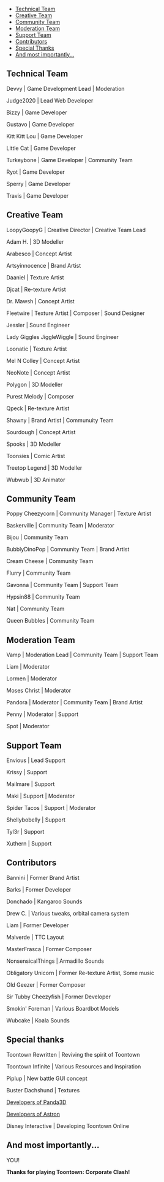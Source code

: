 * [Technical Team](#technical-team)
* [Creative Team](#creative-team)
* [Community Team](#community-team)
* [Moderation Team](#moderation-team)
* [Support Team](#support-team)
* [Contributors](#contributors)
* [Special Thanks](#special-thanks)
* [And most importantly...](#and-most-importantly)

## <a name="technical-team"></a>Technical Team

Devvy | Game Development Lead | Moderation

Judge2020 | Lead Web Developer

Bizzy | Game Developer

Gustavo | Game Developer

Kitt Kitt Lou | Game Developer

Little Cat | Game Developer

Turkeybone | Game Developer | Community Team

Ryot | Game Developer

Sperry | Game Developer

Travis | Game Developer



## <a name="creative-team"></a>Creative Team

LoopyGoopyG | Creative Director | Creative Team Lead

Adam H. | 3D Modeller

Arabesco | Concept Artist

Artsyinnocence | Brand Artist

Daaniel | Texture Artist

Djcat | Re-texture Artist

Dr. Mawsh | Concept Artist

Fleetwire | Texture Artist | Composer | Sound Designer

Jessler | Sound Engineer

Lady Giggles JiggleWiggle | Sound Engineer

Loonatic | Texture Artist

Mel N Colley | Concept Artist

NeoNote | Concept Artist

Polygon | 3D Modeller

Purest Melody | Composer

Qpeck | Re-texture Artist

Shawny | Brand Artist | Communuity Team

Sourdough | Concept Artist

Spooks | 3D Modeller

Toonsies | Comic Artist

Treetop Legend | 3D Modeller

Wubwub | 3D Animator



## <a name="community-team"></a>Community Team

Poppy Cheezycorn | Community Manager | Texture Artist

Baskerville | Community Team | Moderator

Bijou | Community Team

BubblyDinoPop | Community Team | Brand Artist

Cream Cheese | Community Team

Flurry | Community Team

Gavonna | Community Team | Support Team

Hypsin88 | Community Team

Nat | Community Team

Queen Bubbles | Community Team




## <a name="moderation-team"></a>Moderation Team

Vamp | Moderation Lead | Community Team | Support Team

Liam | Moderator

Lormen | Moderator

Moses Christ | Moderator

Pandora | Moderator | Community Team | Brand Artist

Penny | Moderator | Support

Spot | Moderator



## <a name="support-team"></a>Support Team

Envious | Lead Support

Krissy | Support

Mailmare | Support

Maki | Support | Moderator

Spider Tacos | Support | Moderator

Shellybobelly | Support

Tyl3r | Support

Xuthern | Support



## <a name="contributors"></a>Contributors

Bannini | Former Brand Artist

Barks | Former Developer

Donchado | Kangaroo Sounds

Drew C. | Various tweaks, orbital camera system

Liam | Former Developer

Malverde | TTC Layout

MasterFrasca | Former Composer

NonsensicalThings | Armadillo Sounds

Obligatory Unicorn | Former Re-texture Artist, Some music

Old Geezer | Former Composer

Sir Tubby Cheezyfish | Former Developer

Smokin' Foreman | Various Boardbot Models

Wubcake | Koala Sounds



## <a name="special-thanks"></a>Special thanks

Toontown Rewritten | Reviving the spirit of Toontown

Toontown Infinite | Various Resources and Inspiration

Piplup | New battle GUI concept

Buster Dachshund | Textures

[Developers of Panda3D](https://github.com/Astron/panda3d/graphs/contributors)

[Developers of Astron](https://github.com/Astron/Astron/graphs/contributors)

Disney Interactive | Developing Toontown Online



## <a name="and-most-importantly"></a>And most importantly...


YOU!


**Thanks for playing Toontown: Corporate Clash!**
